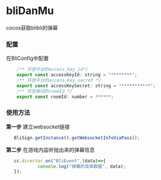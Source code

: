 # bliDanMu
cocos获取blibli的弹幕
### 配置
在BliConfig中配置
```javascript
    /** 开放平台的access_key_id*/
    export const accessKeyId: string = "********";
    /** 开放平台的access_key_secret */
    export const accessKeySecret: string = "***********";
    /** 开放房间的roomId */
    export const roomId: number = ******;
```
### 使用方法
**第一步**
建立websocket链接
```javascript
   BliSign.getInstance().getWebsocketInfoViaPass();
```
**第二步**
在游戏内监听抛出来的弹幕信息
```javascript
   cc.director.on("BliEvent",(data)=>{
            console.log("弹幕的具体数据", data);
   });
```
